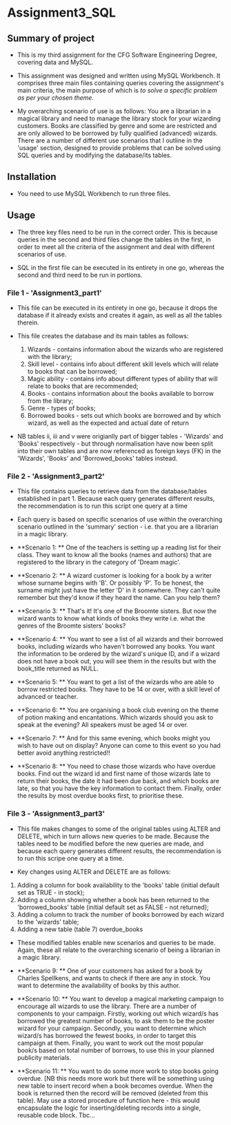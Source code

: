 # Assignment3_SQL

## Summary of project ##

* This is my third assignment for the CFG Software Engineering Degree, covering data and MySQL.

* This assignment was designed and written using MySQL Workbench. It comprises three main files containing queries covering the assignment's main criteria, the main purpose of which is *to solve a specific problem as per your chosen theme.*

* My overarching scenario of use is as follows: You are a librarian in a magical library and need to manage the library stock for your wizarding customers. Books are classified by genre and some are restricted and are only allowed to be borrowed by fully qualified (advanced) wizards. There are a number of different use scenarios that I outline in the 'usage' section, designed to provide problems that can be solved using SQL queries and by modifying the database/its tables.

## Installation ##

* You need to use MySQL Workbench to run three files.

## Usage ##

* The three key files need to be run in the correct order. This is because queries in the second and third files change the tables in the first, in order to meet all the criteria of the assignment and deal with different scenarios of use.

* SQL in the first file can be executed in its entirety in one go, whereas the second and third need to be run in portions.

### File 1 - 'Assignment3_part1' ###

* This file can be executed in its entirety in one go, because it drops the database if it already exists and creates it again, as well as all the tables therein.
  
* This file creates the database and its main tables as follows:
  1. Wizards - contains information about the wizards who are registered with the library;
  2. Skill level -  contains info about different skill levels which will relate to books that can be borrowed;
  3. Magic ability - contains info about different types of ability that will relate to books that are recommended;
  4. Books - contains information about the books available to borrow from the library;
  5. Genre - types of books;
  6. Borrowed books - sets out which books are borrowed and by which wizard, as well as the expected and actual date of return

* NB tables ii, iii and v were origianlly part of bigger tables - 'Wizards' and 'Books' respectively - but through normalisation have now been split into their own tables and are now referenced as foreign keys (FK) in the 'Wizards', 'Books' and 'Borrowed_books' tables instead.

### File 2 - 'Assignment3_part2' ### 

* This file contains queries to retrieve data from the database/tables established in part 1. Because each query generates different results, the recommendation is to run this script one query at a time

* Each query is based on specific scenarios of use within the overarching scenario outlined in the 'summary' section - i.e. that you are a librarian in a magic library.

* **Scenario 1: ** One of the teachers is setting up a reading list for their class. They want to know all the books (names and authors) that are registered to the library in the category of 'Dream magic'.
* **Scenario 2: ** A wizard customer is looking for a book by a writer whose surname begins with 'B'. Or possibly 'P'. To be honest, the surname might just have the letter 'D' in it somewhere. They can't quite remember but they'd know if they heard the name. Can you help them?
* **Scenario 3: ** That's it! It's one of the Broomte sisters. But now the wizard wants to know what kinds of books they write i.e. what the genres of the Broomte sisters' books?
* **Scenario 4: ** You want to see a list of all wizards and their borrowed books, including wizards who haven't borrowed any books. You want the information to be ordered by the wizard's unique ID, and if a wizard does not have a book out, you will see them in the results but with the book_title returned as NULL.
* **Scenario 5: ** You want to get a list of the wizards who are able to borrow restricted books. They have to be 14 or over, with a skill level of advanced or teacher.
* **Scenario 6: ** You are organising a book club evening on the theme of potion making and encantations. Which wizards should you ask to speak at the evening? All speakers must be aged 14 or over.
* **Scenario 7: ** And for this same evening, which books might you wish to have out on display? Anyone can come to this event so you had better avoid anything restricted!!
* **Scenario 8: ** You need to chase those wizards who have overdue books. Find out the wizard id and first name of those wizards late to return their books, the date it had been due back, and  which books are late, so that you have the key information to contact them. Finally, order the results by most overdue books first, to prioritise these.

### File 3 - 'Assignment3_part3' ### 

* This file makes changes to some of the original tables using ALTER and DELETE, which in turn allows new queries to be made. Because the tables need to be modified before the new queries are made, and because each query generates different results, the recommendation is to run this scripe one query at a time.
  
* Key changes using ALTER and DELETE are as follows:
  
1. Adding a column for book availability to the 'books' table (initial default set as TRUE - in stock);
2. Adding a column showing whether a book has been returned to the 'borrowed_books' table (initial default set as FALSE - not returned);
3. Adding a column to track the number of books borrowed by each wizard to the 'wizards' table;
4. Adding a new table (table 7) overdue_books

* These modified tables enable new scenarios and queries to be made. Again, these all relate to the overarching scenario of being a librarian in a magic library.

* **Scenario 9: ** One of your customers has asked for a book by Charles Spellkens, and wants to check if there are any in stock. You want to determine the availability of books by this author.
* **Scenario 10: ** You want to develop a magical marketing campaign to encourage all wizards to use the library. There are a number of components to your campaign. Firstly, working out which wizard/s has borrowed the greatest number of books, to ask them to be the poster wizard for your campaign. Secondly, you want to determine which wizard/s has borrowed the fewest books, in order to target this campaign at them. Finally, you want to work out the most popular book/s based on total number of borrows, to use this in your planned publicity materials.
* **Scenario 11: ** You want to do some more work to stop books going overdue. [NB this needs more work but there will be something using new table to insert record when a book becomes overdue. When the book is returned then the record will be removed (deleted from this table). May use a stored procedure of function here - this would encapsulate the logic for inserting/deleting records into a single, reusable code block. Tbc...
